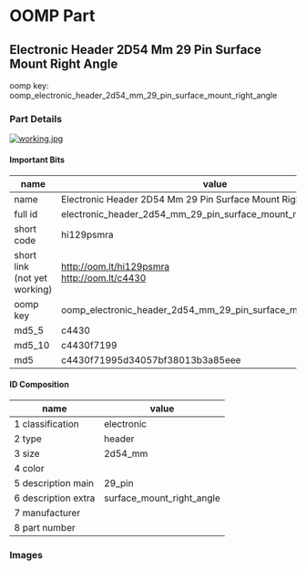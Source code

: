 # OOMP Part  
## Electronic Header 2D54 Mm 29 Pin Surface Mount Right Angle  
  
oomp key: oomp_electronic_header_2d54_mm_29_pin_surface_mount_right_angle  
  
### Part Details  
  
[![working.jpg](working_600.jpg)](working.jpg)  
  
#### Important Bits  
| name | value | 
| --- | --- | 
| name | Electronic Header 2D54 Mm 29 Pin Surface Mount Right Angle | 
| full id | electronic_header_2d54_mm_29_pin_surface_mount_right_angle | 
| short code | hi129psmra | 
| short link<br>(not yet working) | http://oom.lt/hi129psmra<br>http://oom.lt/c4430 | 
| oomp key | oomp_electronic_header_2d54_mm_29_pin_surface_mount_right_angle | 
| md5_5 | c4430 | 
| md5_10 | c4430f7199 | 
| md5 | c4430f71995d34057bf38013b3a85eee | 
#### ID Composition  
| name | value | 
| --- | --- | 
| 1 classification | electronic | 
| 2 type | header | 
| 3 size | 2d54_mm | 
| 4 color |  | 
| 5 description main | 29_pin | 
| 6 description extra | surface_mount_right_angle | 
| 7 manufacturer |  | 
| 8 part number |  | 
### Images  
